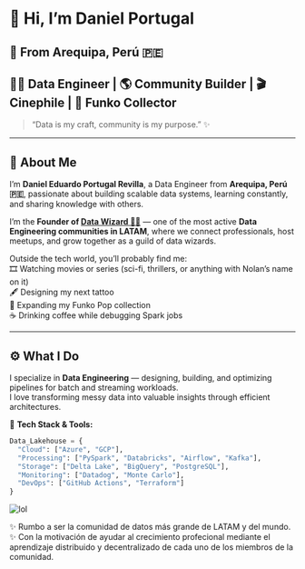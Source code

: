 <!-- 🌌 Daniel Portugal - Personal README -->
# 👋 Hi, I’m Daniel Portugal

## 🎉 From **Arequipa, Perú 🇵🇪**

## 🧙‍♂️ Data Engineer | 🌎 Community Builder | 🎬 Cinephile | 🤖 Funko Collector

> “Data is my craft, community is my purpose.” ✨  

---

## 🧠 About Me  

I’m **Daniel Eduardo Portugal Revilla**, a Data Engineer from **Arequipa, Perú 🇵🇪**, passionate about building scalable data systems, learning constantly, and sharing knowledge with others.  

I’m the **Founder of [Data Wizard 🧙‍♂️](https://discord.gg/bzH8Pjajv6)** — one of the most active **Data Engineering communities in LATAM**, where we connect professionals, host meetups, and grow together as a guild of data wizards.  

Outside the tech world, you’ll probably find me:  
🎞️ Watching movies or series (sci-fi, thrillers, or anything with Nolan’s name on it)  
🖋️ Designing my next tattoo  
🤖 Expanding my Funko Pop collection  
☕ Drinking coffee while debugging Spark jobs  

---

## ⚙️ What I Do  

I specialize in **Data Engineering** — designing, building, and optimizing pipelines for batch and streaming workloads.  
I love transforming messy data into valuable insights through efficient architectures.

💼 **Tech Stack & Tools:**
```python
Data_Lakehouse = {
  "Cloud": ["Azure", "GCP"],
  "Processing": ["PySpark", "Databricks", "Airflow", "Kafka"],
  "Storage": ["Delta Lake", "BigQuery", "PostgreSQL"],
  "Monitoring": ["Datadog", "Monte Carlo"],
  "DevOps": ["GitHub Actions", "Terraform"]
}
```
![lol](https://user-images.githubusercontent.com/7544049/102917172-b931fc80-4452-11eb-9840-108edd261e7c.jpg)

✨ Rumbo a ser la comunidad de datos más grande de LATAM y del mundo. ✨
Con la motivación de ayudar al crecimiento profecional mediante el aprendizaje distribuido y decentralizado de cada uno de los miembros de la comunidad. 


